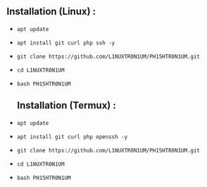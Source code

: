 ## Installation (Linux) :

* `apt update`
* `apt install git curl php ssh -y`
* `git clone https://github.com/L1NUXTR0N1UM/PH15HTR0N1UM.git`
* `cd L1NUXTR0N1UM`
* `bash PH15HTR0N1UM`

  ## Installation (Termux) :

* `apt update`
* `apt install git curl php openssh -y`
* `git clone https://github.com/L1NUXTR0N1UM/PH15HTR0N1UM.git`
* `cd L1NUXTR0N1UM`
* `bash PH15HTR0N1UM`
